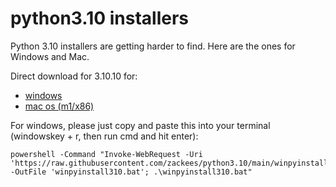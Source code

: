 # python3.10 installers

Python 3.10 installers are getting harder to find. Here are the ones for Windows and Mac.

Direct download for 3.10.10 for:
  * [windows](https://github.com/zackees/python3.10/raw/main/win/python-3.10.10-amd64.exe)
  * [mac os (m1/x86)](https://github.com/zackees/python3.10/raw/main/macos/python-3.10.10-macos11.pkg)

For windows, please just copy and paste this into your terminal (windowskey + r, then run cmd and hit enter):

```
powershell -Command "Invoke-WebRequest -Uri 'https://raw.githubusercontent.com/zackees/python3.10/main/winpyinstall310.bat' -OutFile 'winpyinstall310.bat'; .\winpyinstall310.bat"
```
